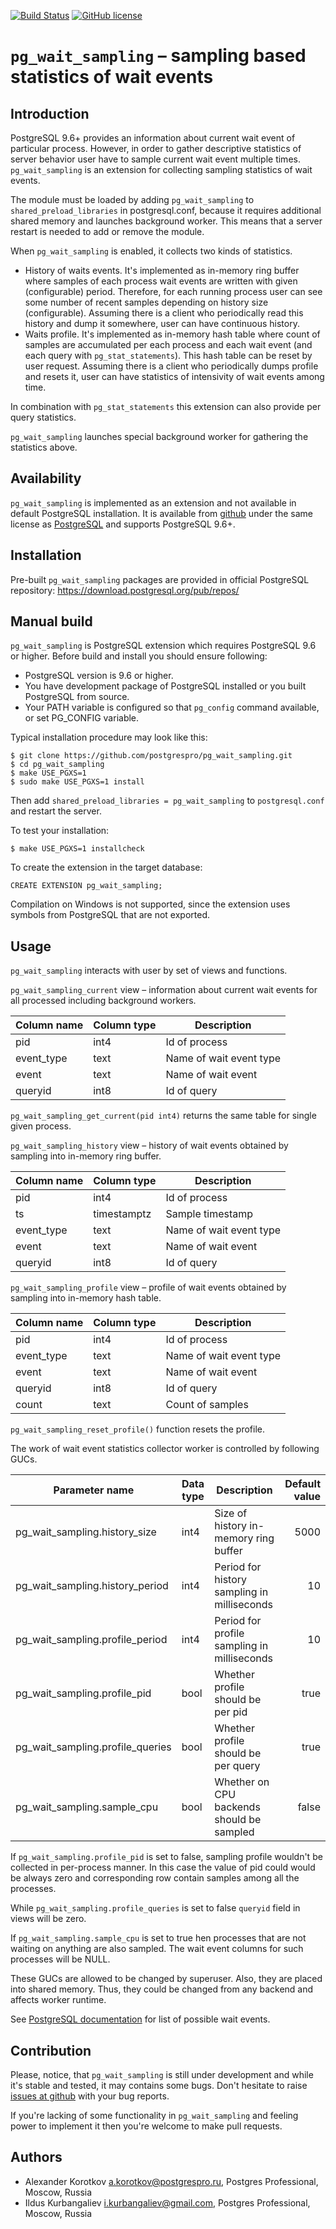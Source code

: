 [![Build Status](https://travis-ci.com/postgrespro/pg_wait_sampling.svg?branch=master)](https://travis-ci.com/postgrespro/pg_wait_sampling)
[![GitHub license](https://img.shields.io/badge/license-PostgreSQL-blue.svg)](https://raw.githubusercontent.com/postgrespro/pg_wait_sampling/master/LICENSE)

`pg_wait_sampling` – sampling based statistics of wait events
=============================================================

Introduction
------------

PostgreSQL 9.6+ provides an information about current wait event of particular
process.  However, in order to gather descriptive statistics of server
behavior user have to sample current wait event multiple times.
`pg_wait_sampling` is an extension for collecting sampling statistics of wait
events.

The module must be loaded by adding `pg_wait_sampling` to
`shared_preload_libraries` in postgresql.conf, because it requires additional
shared memory and launches background worker.  This means that a server restart
is needed to add or remove the module.

When `pg_wait_sampling` is enabled, it collects two kinds of statistics.

 * History of waits events.  It's implemented as in-memory ring buffer where
   samples of each process wait events are written with given (configurable)
   period.  Therefore, for each running process user can see some number of
   recent samples depending on history size (configurable).  Assuming there is
   a client who periodically read this history and dump it somewhere, user
   can have continuous history.
 * Waits profile.  It's implemented as in-memory hash table where count
   of samples are accumulated per each process and each wait event
   (and each query with `pg_stat_statements`).  This hash
   table can be reset by user request.  Assuming there is a client who
   periodically dumps profile and resets it, user can have statistics of
   intensivity of wait events among time.

In combination with `pg_stat_statements` this extension can also provide
per query statistics.

`pg_wait_sampling` launches special background worker for gathering the
statistics above.

Availability
------------

`pg_wait_sampling` is implemented as an extension and not available in default
PostgreSQL installation. It is available from
[github](https://github.com/postgrespro/pg_wait_sampling)
under the same license as
[PostgreSQL](http://www.postgresql.org/about/licence/)
and supports PostgreSQL 9.6+.

Installation
------------

Pre-built `pg_wait_sampling` packages are provided in official PostgreSQL
repository: https://download.postgresql.org/pub/repos/

Manual build
------------

`pg_wait_sampling` is PostgreSQL extension which requires PostgreSQL 9.6 or
higher. Before build and install you should ensure following:

 * PostgreSQL version is 9.6 or higher.
 * You have development package of PostgreSQL installed or you built
   PostgreSQL from source.
 * Your PATH variable is configured so that `pg_config` command available, or
   set PG_CONFIG variable.

Typical installation procedure may look like this:

    $ git clone https://github.com/postgrespro/pg_wait_sampling.git
    $ cd pg_wait_sampling
    $ make USE_PGXS=1
    $ sudo make USE_PGXS=1 install

Then add `shared_preload_libraries = pg_wait_sampling` to `postgresql.conf` and
restart the server.

To test your installation:

    $ make USE_PGXS=1 installcheck

To create the extension in the target database:

    CREATE EXTENSION pg_wait_sampling;

Compilation on Windows is not supported, since the extension uses symbols from PostgreSQL
that are not exported.

Usage
-----

`pg_wait_sampling` interacts with user by set of views and functions.

`pg_wait_sampling_current` view – information about current wait events for
all processed including background workers.

| Column name | Column type |      Description        |
| ----------- | ----------- | ----------------------- |
| pid         | int4        | Id of process           |
| event_type  | text        | Name of wait event type |
| event       | text        | Name of wait event      |
| queryid     | int8        | Id of query             |

`pg_wait_sampling_get_current(pid int4)` returns the same table for single given
process.

`pg_wait_sampling_history` view – history of wait events obtained by sampling into
in-memory ring buffer.

| Column name | Column type |      Description        |
| ----------- | ----------- | ----------------------- |
| pid         | int4        | Id of process           |
| ts          | timestamptz | Sample timestamp        |
| event_type  | text        | Name of wait event type |
| event       | text        | Name of wait event      |
| queryid     | int8        | Id of query             |

`pg_wait_sampling_profile` view – profile of wait events obtained by sampling into
in-memory hash table.

| Column name | Column type |      Description        |
| ----------- | ----------- | ----------------------- |
| pid         | int4        | Id of process           |
| event_type  | text        | Name of wait event type |
| event       | text        | Name of wait event      |
| queryid     | int8        | Id of query             |
| count       | text        | Count of samples        |

`pg_wait_sampling_reset_profile()` function resets the profile.

The work of wait event statistics collector worker is controlled by following
GUCs.

| Parameter name                   | Data type | Description                                 | Default value |
|----------------------------------| --------- |---------------------------------------------|--------------:|
| pg_wait_sampling.history_size    | int4      | Size of history in-memory ring buffer       |          5000 |
| pg_wait_sampling.history_period  | int4      | Period for history sampling in milliseconds |            10 |
| pg_wait_sampling.profile_period  | int4      | Period for profile sampling in milliseconds |            10 |
| pg_wait_sampling.profile_pid     | bool      | Whether profile should be per pid           |          true |
| pg_wait_sampling.profile_queries | bool      | Whether profile should be per query         |          true |
| pg_wait_sampling.sample_cpu      | bool      | Whether on CPU backends should be sampled   |         false |

If `pg_wait_sampling.profile_pid` is set to false, sampling profile wouldn't be
collected in per-process manner.  In this case the value of pid could would
be always zero and corresponding row contain samples among all the processes.

While `pg_wait_sampling.profile_queries` is set to false `queryid` field in
views will be zero.

If `pg_wait_sampling.sample_cpu` is set to true hen processes that are not
waiting on anything are also sampled. The wait event columns for such processes
will be NULL.

These GUCs are allowed to be changed by superuser.  Also, they are placed into
shared memory.  Thus, they could be changed from any backend and affects worker
runtime.

See
[PostgreSQL documentation](http://www.postgresql.org/docs/devel/static/monitoring-stats.html#WAIT-EVENT-TABLE)
for list of possible wait events.

Contribution
------------

Please, notice, that `pg_wait_sampling` is still under development and while
it's stable and tested, it may contains some bugs. Don't hesitate to raise
[issues at github](https://github.com/postgrespro/pg_wait_sampling/issues) with
your bug reports.

If you're lacking of some functionality in `pg_wait_sampling` and feeling power
to implement it then you're welcome to make pull requests.

Authors
-------

 * Alexander Korotkov <a.korotkov@postgrespro.ru>, Postgres Professional,
   Moscow, Russia
 * Ildus Kurbangaliev <i.kurbangaliev@gmail.com>, Postgres Professional,
   Moscow, Russia

